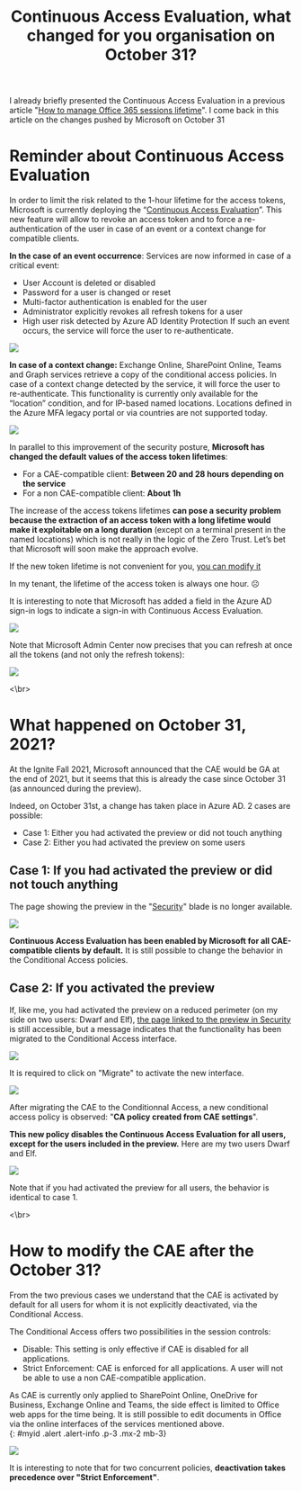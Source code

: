 ﻿---
title: "Continuous Access Evaluation, what changed for you organisation on October 31?"
subtitle:
excerpt: Microsoft just released the Continuous Access Evaluation for main Office 365 workloads. How does it affect you tenant?  
tags:
  - Azure AD
  - Conditional Access
  - Microsoft 365
  - Security
header_img : "./assets/img/posts/2021-10-19_Continuous-Access-Evaluation_6.png"
---


I already briefly presented the Continuous Access Evaluation in a previous article "[How to manage Office 365 sessions lifetime](https://www.thijoubert.com/2021-10/Office365-Tokens-Lifetime/)". I come back in this article on the changes pushed by Microsoft on October 31


# Reminder about Continuous Access Evaluation

In order to limit the risk related to the 1-hour lifetime for the access tokens, Microsoft is currently deploying the “[Continuous Access Evaluation](https://docs.microsoft.com/en-us/azure/active-directory/conditional-access/concept-continuous-access-evaluation)”. This new feature will allow to revoke an access token and to force a re-authentication of the user in case of an event or a context change for compatible clients.

**In the case of an event occurrence**: Services are now informed in case of a critical event:
- User Account is deleted or disabled
- Password for a user is changed or reset
- Multi-factor authentication is enabled for the user
- Administrator explicitly revokes all refresh tokens for a user
- High user risk detected by Azure AD Identity Protection
If such an event occurs, the service will force the user to re-authenticate.

<img src="https://thijoubert.github.io/assets/img/posts/2021-10-19_Continuous-Access-Evaluation_1.png" >


**In case of a context change:** Exchange Online, SharePoint Online, Teams and Graph services retrieve a copy of the conditional access policies. In case of a context change detected by the service, it will force the user to re-authenticate.
This functionality is currently only available for the “location” condition, and for IP-based named locations. Locations defined in the Azure MFA legacy portal or via countries are not supported today.

<img src="https://thijoubert.github.io/assets/img/posts/2021-10-19_Continuous-Access-Evaluation_2.png" >

In parallel to this improvement of the security posture, **Microsoft has changed the default values of the access token lifetimes**:
- For a CAE-compatible client: **Between 20 and 28 hours depending on the service**
- For a non CAE-compatible client: **About 1h**

The increase of the access tokens lifetimes **can pose a security problem because the extraction of an access token with a long lifetime would make it exploitable on a long duration** (except on a terminal present in the named locations) which is not really in the logic of the Zero Trust. Let’s bet that Microsoft will soon make the approach evolve.

If the new token lifetime is not convenient for you, [you can modify it](https://www.thijoubert.com/2021-10/Office365-Tokens-Lifetime/) 

In my tenant, the lifetime of the access token is always one hour. ☹

It is interesting to note that Microsoft has added a field in the Azure AD sign-in logs to indicate a sign-in with Continuous Access Evaluation.

<img src="https://thijoubert.github.io/assets/img/posts/2021-10-19_Continuous-Access-Evaluation_3.png" >

Note that Microsoft Admin Center now precises that you can refresh at once all the tokens (and not only the refresh tokens): 

<img src="https://thijoubert.github.io/assets/img/posts/2021-10-19_Continuous-Access-Evaluation_9.png" >



<\br>
# What happened on October 31, 2021?

At the Ignite Fall 2021, Microsoft announced that the CAE would be GA at the end of 2021, but it seems that this is already the case since October 31 (as announced during the preview). 

Indeed, on October 31st, a change has taken place in Azure AD. 2 cases are possible: 

- Case 1: Either you had activated the preview or did not touch anything
- Case 2: Either you had activated the preview on some users



## Case 1: If you had activated the preview or did not touch anything

The page showing the preview in the "[Security](https://portal.azure.com/#blade/Microsoft_AAD_IAM/SecurityMenuBlade/)" blade is no longer available.

<img src="https://thijoubert.github.io/assets/img/posts/2021-10-19_Continuous-Access-Evaluation_4.png" >

**Continuous Access Evaluation has been enabled by Microsoft for all CAE-compatible clients by default.** It is still possible to change the behavior in the Conditional Access policies. 


## Case 2: If you activated the preview

If, like me, you had activated the preview on a reduced perimeter (on my side on two users: Dwarf and Elf), [the page linked to the preview in Security](https://portal.azure.com/#blade/Microsoft_AAD_IAM/SecurityMenuBlade/ContinuousAccessEvaluation) is still accessible, but a message indicates that the functionality has been migrated to the Conditional Access interface.

<img src="https://thijoubert.github.io/assets/img/posts/2021-10-19_Continuous-Access-Evaluation_5.png" >

It is required to click on "Migrate" to activate the new interface.

<img src="https://thijoubert.github.io/assets/img/posts/2021-10-19_Continuous-Access-Evaluation_6.png" >

After migrating the CAE to the Conditionnal Access, a new conditional access policy is observed: "**CA policy created from CAE settings**". 

**This new policy disables the Continuous Access Evaluation for all users, except for the users included in the preview.** Here are my two users Dwarf and Elf.

<img src="https://thijoubert.github.io/assets/img/posts/2021-10-19_Continuous-Access-Evaluation_7.png" >

Note that if you had activated the preview for all users, the behavior is identical to case 1.


<\br>
# How to modify the CAE after the October 31? 

From the two previous cases we understand that the CAE is activated by default for all users for whom it is not explicitly deactivated, via the Conditional Access.

The Conditional Access offers two possibilities in the session controls: 
- Disable: This setting is only effective if CAE is disabled for all applications. 
- Strict Enforcement: CAE is enforced for all applications. A user will not be able to use a non CAE-compatible application.

As CAE is currently only applied to SharePoint Online, OneDrive for Business, Exchange Online and Teams, the side effect is limited to Office web apps for the time being. It is still possible to edit documents in Office via the online interfaces of the services mentioned above.  
{: #myid .alert .alert-info .p-3 .mx-2 mb-3}

<img src="https://thijoubert.github.io/assets/img/posts/2021-10-19_Continuous-Access-Evaluation_8.png" >

It is interesting to note that for two concurrent policies, **deactivation takes precedence over "Strict Enforcement"**.